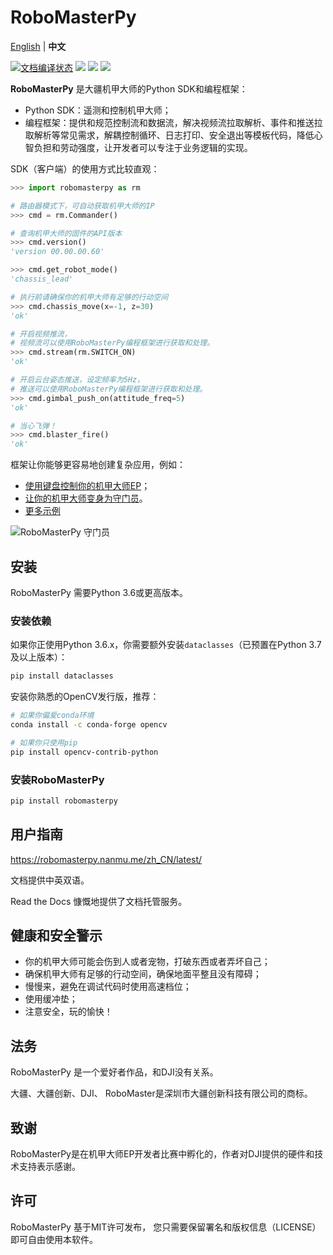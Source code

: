 # RoboMasterPy

[English](https://github.com/nanmu42/robomasterpy/blob/master/README.md) | **中文**

[![文档编译状态](https://readthedocs.org/projects/robomasterpy/badge/?version=latest)](https://robomasterpy.nanmu.me/zh_CN/latest/)
[![](https://img.shields.io/pypi/l/robomasterpy.svg)](https://pypi.org/project/robomasterpy/)
[![](https://img.shields.io/pypi/wheel/robomasterpy.svg)](https://pypi.org/project/robomasterpy/)
[![](https://img.shields.io/pypi/pyversions/robomasterpy.svg)](https://pypi.org/project/robomasterpy/)

**RoboMasterPy** 是大疆机甲大师的Python SDK和编程框架：

* Python SDK：遥测和控制机甲大师；
* 编程框架：提供和规范控制流和数据流，解决视频流拉取解析、事件和推送拉取解析等常见需求，解耦控制循环、日志打印、安全退出等模板代码，降低心智负担和劳动强度，让开发者可以专注于业务逻辑的实现。

SDK（客户端）的使用方式比较直观：

```python
>>> import robomasterpy as rm

# 路由器模式下，可自动获取机甲大师的IP
>>> cmd = rm.Commander()

# 查询机甲大师的固件的API版本
>>> cmd.version()
'version 00.00.00.60'

>>> cmd.get_robot_mode()
'chassis_lead'

# 执行前请确保你的机甲大师有足够的行动空间
>>> cmd.chassis_move(x=-1, z=30)
'ok'

# 开启视频推流，
# 视频流可以使用RoboMasterPy编程框架进行获取和处理。
>>> cmd.stream(rm.SWITCH_ON)
'ok'

# 开启云台姿态推送，设定频率为5Hz，
# 推送可以使用RoboMasterPy编程框架进行获取和处理。
>>> cmd.gimbal_push_on(attitude_freq=5)
'ok'

# 当心飞弹！
>>> cmd.blaster_fire()
'ok'
```

框架让你能够更容易地创建复杂应用，例如：

* [使用键盘控制你的机甲大师EP](https://github.com/nanmu42/robo-playground/blob/master/README.Chinese.md#%E4%BD%BF%E7%94%A8%E9%94%AE%E7%9B%98%E6%8E%A7%E5%88%B6%E4%BD%A0%E7%9A%84%E6%9C%BA%E7%94%B2%E5%A4%A7%E5%B8%88ep)；
* [让你的机甲大师变身为守门员](https://github.com/nanmu42/robo-playground/blob/master/README.Chinese.md#%E8%AE%A9%E4%BD%A0%E7%9A%84%E6%9C%BA%E7%94%B2%E5%A4%A7%E5%B8%88ep%E5%8F%98%E8%BA%AB%E4%B8%BA%E5%AE%88%E9%97%A8%E5%91%98)。
* [更多示例](https://github.com/nanmu42/robo-playground)

![RoboMasterPy 守门员](https://user-images.githubusercontent.com/8143068/82755582-186d5700-9e07-11ea-9c08-1ff1d82e7a7e.jpg)

## 安装

RoboMasterPy 需要Python 3.6或更高版本。

### 安装依赖

如果你正使用Python 3.6.x，你需要额外安装`dataclasses`（已预置在Python 3.7及以上版本）：

```bash
pip install dataclasses
```

安装你熟悉的OpenCV发行版，推荐：

```bash
# 如果你偏爱conda环境
conda install -c conda-forge opencv

# 如果你只使用pip
pip install opencv-contrib-python
```

### 安装RoboMasterPy

```bash
pip install robomasterpy
```

## 用户指南

https://robomasterpy.nanmu.me/zh_CN/latest/

文档提供中英双语。

Read the Docs 慷慨地提供了文档托管服务。

## 健康和安全警示

* 你的机甲大师可能会伤到人或者宠物，打破东西或者弄坏自己；
* 确保机甲大师有足够的行动空间，确保地面平整且没有障碍；
* 慢慢来，避免在调试代码时使用高速档位；
* 使用缓冲垫；
* 注意安全，玩的愉快！

## 法务

RoboMasterPy 是一个爱好者作品，和DJI没有关系。

大疆、大疆创新、DJI、 RoboMaster是深圳市大疆创新科技有限公司的商标。

## 致谢

RoboMasterPy是在机甲大师EP开发者比赛中孵化的，作者对DJI提供的硬件和技术支持表示感谢。

## 许可

RoboMasterPy 基于MIT许可发布，
您只需要保留署名和版权信息（LICENSE）即可自由使用本软件。
